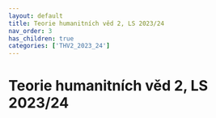 ```yaml
---
layout: default
title: Teorie humanitních věd 2, LS 2023/24
nav_order: 3
has_children: true
categories: ['THV2_2023_24']
---
```

# Teorie humanitních věd 2, LS 2023/24
